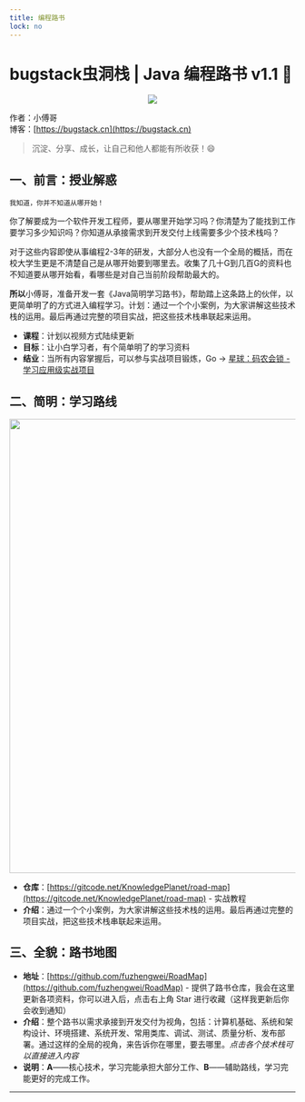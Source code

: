```yaml
---
title: 编程路书
lock: no
---
```


# bugstack虫洞栈 | Java 编程路书 v1.1 👣

<div align="center">
    <img src="https://bugstack.cn/images/roadmap/road-map-logo.png?raw=true">
</div>

作者：小傅哥
<br/>博客：[https://bugstack.cn](https://bugstack.cn)

> 沉淀、分享、成长，让自己和他人都能有所收获！😄

## 一、前言：授业解惑

`我知道，你并不知道从哪开始！`

你了解要成为一个软件开发工程师，要从哪里开始学习吗？你清楚为了能找到工作要学习多少知识吗？你知道从承接需求到开发交付上线需要多少个技术栈吗？

对于这些内容即使从事编程2-3年的研发，大部分人也没有一个全局的概括，而在校大学生更是不清楚自己是从哪开始要到哪里去。收集了几十G到几百G的资料也不知道要从哪开始看，看哪些是对自己当前阶段帮助最大的。

**所以**小傅哥，准备开发一套《Java简明学习路书》，帮助踏上这条路上的伙伴，以更简单明了的方式进入编程学习。计划：通过一个个小案例，为大家讲解这些技术栈的运用。最后再通过完整的项目实战，把这些技术栈串联起来运用。

- **课程**：计划以视频方式陆续更新
- **目标**：让小白学习者，有个简单明了的学习资料
- **结业**：当所有内容掌握后，可以参与实战项目锻炼，Go -> [星球：码农会锁 - 学习应用级实战项目](https://bugstack.cn/md/zsxq/introduce.html)

## 二、简明：学习路线

<div align="center">
    <a href="https://gitcode.net/KnowledgePlanet/road-map" target="_blank" style="color:black;text-decoration:none;">
        <img src="https://bugstack.cn/images/roadmap/tutorial/a-concise-learning-route.png?raw=true" width="800px">
    </a>
</div>

- **仓库**：[https://gitcode.net/KnowledgePlanet/road-map](https://gitcode.net/KnowledgePlanet/road-map) - 实战教程
- **介绍**：通过一个个小案例，为大家讲解这些技术栈的运用。最后再通过完整的项目实战，把这些技术栈串联起来运用。

## 三、全貌：路书地图

- **地址**：[https://github.com/fuzhengwei/RoadMap](https://github.com/fuzhengwei/RoadMap) - 提供了路书仓库，我会在这里更新各项资料，你可以进入后，点击右上角 Star 进行收藏（这样我更新后你会收到通知）
- **介绍**：整个路书以需求承接到开发交付为视角，包括：计算机基础、系统和架构设计、环境搭建、系统开发、常用类库、调试、测试、质量分析、发布部署。通过这样的全局的视角，来告诉你在哪里，要去哪里。*点击各个技术栈可以直接进入内容*
- **说明**：**A**——核心技术，学习完能承担大部分工作、**B**——辅助路线，学习完能更好的完成工作。

---

<br/>

<RoadMap></RoadMap>

